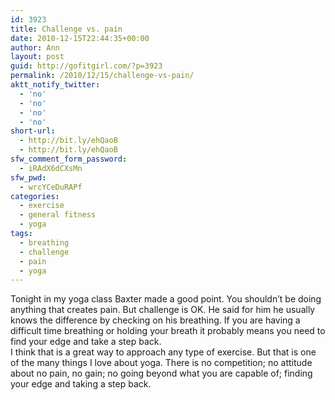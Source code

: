 ```yaml
---
id: 3923
title: Challenge vs. pain
date: 2010-12-15T22:44:35+00:00
author: Ann
layout: post
guid: http://gofitgirl.com/?p=3923
permalink: /2010/12/15/challenge-vs-pain/
aktt_notify_twitter:
  - 'no'
  - 'no'
  - 'no'
  - 'no'
short-url:
  - http://bit.ly/ehQaoB
  - http://bit.ly/ehQaoB
sfw_comment_form_password:
  - iRAdX6dCXsMn
sfw_pwd:
  - wrcYCeDuRAPf
categories:
  - exercise
  - general fitness
  - yoga
tags:
  - breathing
  - challenge
  - pain
  - yoga
---
```

Tonight in my yoga class Baxter made a good point. You shouldn&#8217;t be doing anything that creates pain. But challenge is OK. He said for him he usually knows the difference by checking on his breathing. If you are having a difficult time breathing or holding your breath it probably means you need to find your edge and take a step back.  
I think that is a great way to approach any type of exercise. But that is one of the many things I love about yoga. There is no competition; no attitude about no pain, no gain; no going beyond what you are capable of; finding your edge and taking a step back.